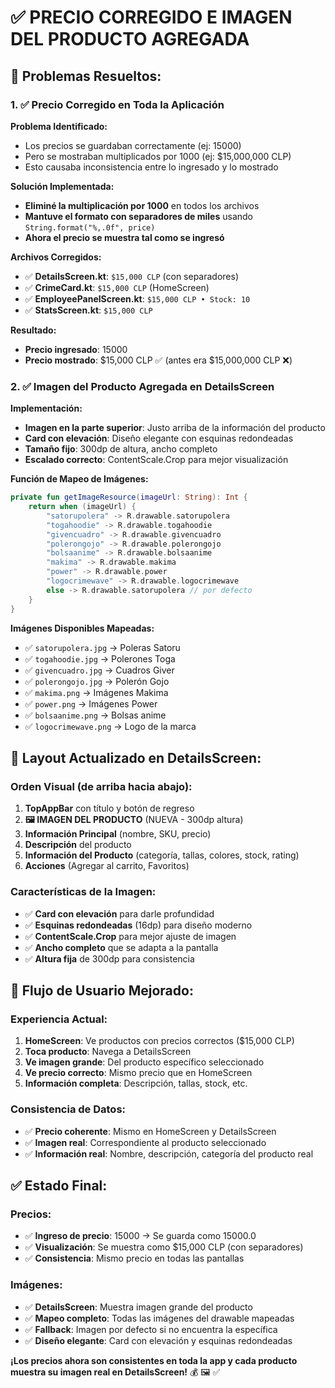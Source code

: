 # ✅ PRECIO CORREGIDO E IMAGEN DEL PRODUCTO AGREGADA

## 🎯 **Problemas Resueltos:**

### **1. ✅ Precio Corregido en Toda la Aplicación**

**Problema Identificado:**
- Los precios se guardaban correctamente (ej: 15000)
- Pero se mostraban multiplicados por 1000 (ej: $15,000,000 CLP)
- Esto causaba inconsistencia entre lo ingresado y lo mostrado

**Solución Implementada:**
- **Eliminé la multiplicación por 1000** en todos los archivos
- **Mantuve el formato con separadores de miles** usando `String.format("%,.0f", price)`
- **Ahora el precio se muestra tal como se ingresó**

**Archivos Corregidos:**
- ✅ **DetailsScreen.kt**: `$15,000 CLP` (con separadores)
- ✅ **CrimeCard.kt**: `$15,000 CLP` (HomeScreen)
- ✅ **EmployeePanelScreen.kt**: `$15,000 CLP • Stock: 10`
- ✅ **StatsScreen.kt**: `$15,000 CLP`

**Resultado:**
- **Precio ingresado**: 15000
- **Precio mostrado**: $15,000 CLP ✅ (antes era $15,000,000 CLP ❌)

### **2. ✅ Imagen del Producto Agregada en DetailsScreen**

**Implementación:**
- **Imagen en la parte superior**: Justo arriba de la información del producto
- **Card con elevación**: Diseño elegante con esquinas redondeadas
- **Tamaño fijo**: 300dp de altura, ancho completo
- **Escalado correcto**: ContentScale.Crop para mejor visualización

**Función de Mapeo de Imágenes:**
```kotlin
private fun getImageResource(imageUrl: String): Int {
    return when (imageUrl) {
        "satorupolera" -> R.drawable.satorupolera
        "togahoodie" -> R.drawable.togahoodie  
        "givencuadro" -> R.drawable.givencuadro
        "polerongojo" -> R.drawable.polerongojo
        "bolsaanime" -> R.drawable.bolsaanime
        "makima" -> R.drawable.makima
        "power" -> R.drawable.power
        "logocrimewave" -> R.drawable.logocrimewave
        else -> R.drawable.satorupolera // por defecto
    }
}
```

**Imágenes Disponibles Mapeadas:**
- ✅ `satorupolera.jpg` → Poleras Satoru
- ✅ `togahoodie.jpg` → Polerones Toga  
- ✅ `givencuadro.jpg` → Cuadros Giver
- ✅ `polerongojo.jpg` → Polerón Gojo
- ✅ `makima.png` → Imágenes Makima
- ✅ `power.png` → Imágenes Power
- ✅ `bolsaanime.png` → Bolsas anime
- ✅ `logocrimewave.png` → Logo de la marca

## 🎨 **Layout Actualizado en DetailsScreen:**

### **Orden Visual (de arriba hacia abajo):**
1. **TopAppBar** con título y botón de regreso
2. **🖼️ IMAGEN DEL PRODUCTO** (NUEVA - 300dp altura)
3. **Información Principal** (nombre, SKU, precio)
4. **Descripción** del producto
5. **Información del Producto** (categoría, tallas, colores, stock, rating)
6. **Acciones** (Agregar al carrito, Favoritos)

### **Características de la Imagen:**
- ✅ **Card con elevación** para darle profundidad
- ✅ **Esquinas redondeadas** (16dp) para diseño moderno
- ✅ **ContentScale.Crop** para mejor ajuste de imagen
- ✅ **Ancho completo** que se adapta a la pantalla
- ✅ **Altura fija** de 300dp para consistencia

## 🔄 **Flujo de Usuario Mejorado:**

### **Experiencia Actual:**
1. **HomeScreen**: Ve productos con precios correctos ($15,000 CLP)
2. **Toca producto**: Navega a DetailsScreen
3. **Ve imagen grande**: Del producto específico seleccionado
4. **Ve precio correcto**: Mismo precio que en HomeScreen
5. **Información completa**: Descripción, tallas, stock, etc.

### **Consistencia de Datos:**
- ✅ **Precio coherente**: Mismo en HomeScreen y DetailsScreen
- ✅ **Imagen real**: Correspondiente al producto seleccionado
- ✅ **Información real**: Nombre, descripción, categoría del producto real

## ✅ **Estado Final:**

### **Precios:**
- ✅ **Ingreso de precio**: 15000 → Se guarda como 15000.0
- ✅ **Visualización**: Se muestra como $15,000 CLP (con separadores)
- ✅ **Consistencia**: Mismo precio en todas las pantallas

### **Imágenes:**
- ✅ **DetailsScreen**: Muestra imagen grande del producto
- ✅ **Mapeo completo**: Todas las imágenes del drawable mapeadas
- ✅ **Fallback**: Imagen por defecto si no encuentra la específica
- ✅ **Diseño elegante**: Card con elevación y esquinas redondeadas

**¡Los precios ahora son consistentes en toda la app y cada producto muestra su imagen real en DetailsScreen!** 💰 🖼️ ✅

